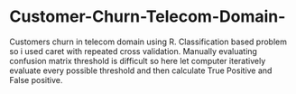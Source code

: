 # Customer-Churn-Telecom-Domain-
Customers churn in telecom domain using R. Classification based problem so i used caret with repeated cross validation. Manually evaluating confusion matrix threshold is difficult so here let computer iteratively evaluate every possible threshold and then calculate True Positive and False positive.
